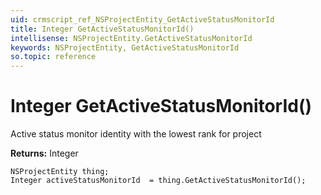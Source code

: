 ```yaml
---
uid: crmscript_ref_NSProjectEntity_GetActiveStatusMonitorId
title: Integer GetActiveStatusMonitorId()
intellisense: NSProjectEntity.GetActiveStatusMonitorId
keywords: NSProjectEntity, GetActiveStatusMonitorId
so.topic: reference
---
```


# Integer GetActiveStatusMonitorId()

Active status monitor identity with the lowest rank for project

**Returns:** Integer

```crmscript
NSProjectEntity thing;
Integer activeStatusMonitorId  = thing.GetActiveStatusMonitorId();
```

